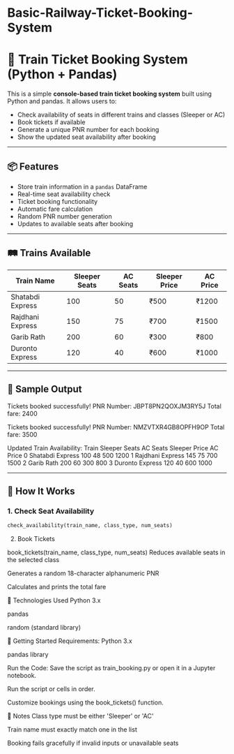 # Basic-Railway-Ticket-Booking-System

# 🚆 Train Ticket Booking System (Python + Pandas)

This is a simple **console-based train ticket booking system** built using Python and pandas. It allows users to:
- Check availability of seats in different trains and classes (Sleeper or AC)
- Book tickets if available
- Generate a unique PNR number for each booking
- Show the updated seat availability after booking

---

## 📦 Features

- Store train information in a `pandas` DataFrame
- Real-time seat availability check
- Ticket booking functionality
- Automatic fare calculation
- Random PNR number generation
- Updates to available seats after booking

---

## 🛤️ Trains Available

| Train Name         | Sleeper Seats | AC Seats | Sleeper Price | AC Price |
|--------------------|---------------|----------|----------------|----------|
| Shatabdi Express   | 100           | 50       | ₹500           | ₹1200    |
| Rajdhani Express   | 150           | 75       | ₹700           | ₹1500    |
| Garib Rath         | 200           | 60       | ₹300           | ₹800     |
| Duronto Express    | 120           | 40       | ₹600           | ₹1000    |

---

## 🧪 Sample Output

Tickets booked successfully!
PNR Number: JBPT8PN2QOXJM3RY5J
Total fare: 2400

Tickets booked successfully!
PNR Number: NMZVTXR4GB8OPFH9OP
Total fare: 3500

Updated Train Availability:
Train Sleeper Seats AC Seats Sleeper Price AC Price
0 Shatabdi Express 100 48 500 1200
1 Rajdhani Express 145 75 700 1500
2 Garib Rath 200 60 300 800
3 Duronto Express 120 40 600 1000


---

## 📄 How It Works

### 1. Check Seat Availability
```python
check_availability(train_name, class_type, num_seats)
````

2. Book Tickets

book_tickets(train_name, class_type, num_seats)
Reduces available seats in the selected class

Generates a random 18-character alphanumeric PNR

Calculates and prints the total fare

🧰 Technologies Used
Python 3.x

pandas

random (standard library)

🏁 Getting Started
Requirements:
Python 3.x

pandas library

Run the Code:
Save the script as train_booking.py or open it in a Jupyter notebook.

Run the script or cells in order.

Customize bookings using the book_tickets() function.

📌 Notes
Class type must be either 'Sleeper' or 'AC'

Train name must exactly match one in the list

Booking fails gracefully if invalid inputs or unavailable seats
